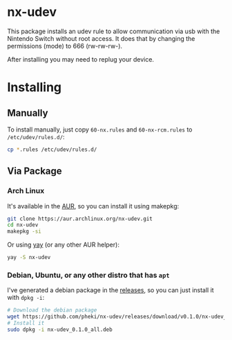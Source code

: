 # nx-udev

This package installs an udev rule to allow communication via usb with the Nintendo Switch without root access. It does that by changing the permissions (mode) to 666 (rw-rw-rw-).

After installing you may need to replug your device.

# Installing

## Manually

To install manually, just copy `60-nx.rules` and `60-nx-rcm.rules` to `/etc/udev/rules.d/`:

```bash
cp *.rules /etc/udev/rules.d/
```

## Via Package

### Arch Linux

It's available in the [AUR](https://aur.archlinux.org/packages/nx-udev/), so you can install it using makepkg:

```bash
git clone https://aur.archlinux.org/nx-udev.git
cd nx-udev
makepkg -si
```

Or using [yay](https://github.com/Jguer/yay) (or any other AUR helper):

```bash
yay -S nx-udev
```

### Debian, Ubuntu, or any other distro that has `apt`

I've generated a debian package in the [releases](https://github.com/pheki/nx-udev/releases), so you can just install it with `dpkg -i`:

```bash
# Download the debian package
wget https://github.com/pheki/nx-udev/releases/download/v0.1.0/nx-udev_0.1.0_all.deb
# Install it
sudo dpkg -i nx-udev_0.1.0_all.deb
```
